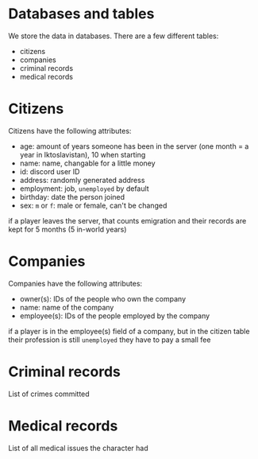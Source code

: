 # Databases and tables
We store the data in databases. There are a few different tables:
* citizens
* companies 
* criminal records
* medical records

# Citizens
Citizens have the following attributes:
* age:            amount of years someone has been in the server (one month = a year in Iktoslavistan), 10 when starting
* name:           name, changable for a little money
* id:             discord user ID
* address:        randomly generated address
* employment:     job, `unemployed` by default
* birthday:       date the person joined
* sex:            `m` or `f`: male or female, can't be changed

if a player leaves the server, that counts emigration and their records are kept for 5 months (5 in-world years)

# Companies
Companies have the following attributes:
* owner(s): IDs of the people who own the company
* name: name of the company
* employee(s): IDs of the people employed by the company

if a player is in the employee(s) field of a company, but in the citizen table their profession is still `unemployed` they have to pay a small fee 

# Criminal records
List of crimes committed

# Medical records
List of all medical issues the character had
